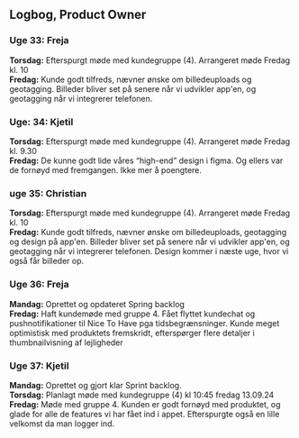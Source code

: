 ## Logbog, Product Owner

### Uge 33: Freja

**Torsdag:** Efterspurgt møde med kundegruppe (4). Arrangeret møde Fredag kl. 10  
**Fredag:** Kunde godt tilfreds, nævner ønske om billedeuploads og geotagging. Billeder bliver set på senere når vi udvikler app'en, og geotagging når vi integrerer telefonen.

### Uge: 34: Kjetil

**Torsdag:** Efterspurgt møde med kundegruppe (4). Arrangeret møde Fredag kl. 9.30  
**Fredag:** De kunne godt lide våres “high-end” design i figma. Og ellers var de fornøyd med fremgangen. Ikke mer å poengtere.

### uge 35: Christian

**Torsdag:** Efterspurgt møde med kundegruppe (4). Arrangeret møde Fredag kl. 10  
**Fredag:** Kunde godt tilfreds, nævner ønske om billedeuploads, geotagging og design på app'en. Billeder bliver set på senere når vi udvikler app'en, og geotagging når vi integrerer telefonen. Design kommer i 	næste uge, hvor vi også får billeder op.

### Uge 36: Freja

**Mandag:** Oprettet og opdateret Spring backlog  
**Fredag:** Haft kundemøde med gruppe 4\. Fået flyttet kundechat og pushnotifikationer til Nice To Have pga tidsbegrænsninger. Kunde meget optimistisk med produktets fremskridt, efterspørger flere detaljer i thumbnailvisning af lejligheder

### Uge 37: Kjetil

**Mandag:** Oprettet og gjort klar Sprint backlog.  
**Torsdag:** Planlagt møde med kundegruppe (4) kl 10:45 fredag 13.09.24  
**Fredag:** Møde med gruppe 4\. Kunden er godt fornøyd med produktet, og glade for alle de features vi har fået ind i appet. Efterspurgte også en lille velkomst da man logger ind.

